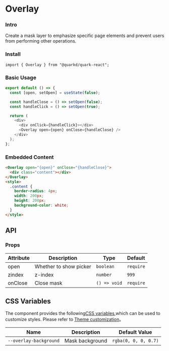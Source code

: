 # Overlay

### Intro

Create a mask layer to emphasize specific page elements and prevent users from performing other operations.

### Install

```tsx
import { Overlay } from "@quarkd/quark-react";
```

### Basic Usage

```js
export default () => {
  const [open, setOpen] = useState(false);

  const handleClose = () => setOpen(false);
  const handleClick = () => setOpen(true);

  return (
    <div>
      <div onClick={handleClick}></div>
      <Overlay open={open} onClose={handleClose} />
    </div>
  );
};
```

### Embedded Content

```html
<Overlay open="{open}" onClose="{handleClose}">
  <div class="content"></div>
</Overlay>
<style>
  .content {
    border-radius: 4px;
    width: 200px;
    height: 200px;
    background-color: white;
  }
</style>
```

## API

### Props

| Attribute | Description            | Type         | Default   |
| --------- | ---------------------- | ------------ | --------- |
| open      | Whether to show picker | `boolean`    | `require` |
| zindex    | z-index                | `number `    | `999`     |
| onClose   | Close mask             | `() => void` | `require` |

## CSS Variables

The component provides the following[CSS variables](https://developer.mozilla.org/zh-CN/docs/Web/CSS/Using_CSS_custom_properties),which can be used to customize styles. Please refer to [Theme customization](#/zh-CN/guide/theme)。

| Name                   | Description     | Default Value        |
| ---------------------- | --------------- | -------------------- |
| `--overlay-background` | Mask background | `rgba(0, 0, 0, 0.7)` |
